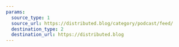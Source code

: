 ```yaml
---
params:
  source_type: 1
  source_url: https://distributed.blog/category/podcast/feed/
  destination_type: 2
  destination_url: https://distributed.blog
---
```


